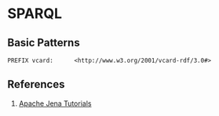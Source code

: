 # SPARQL

## Basic Patterns

```text
PREFIX vcard:      <http://www.w3.org/2001/vcard-rdf/3.0#>
```



## References

1. [Apache Jena Tutorials](https://jena.apache.org/tutorials/)

